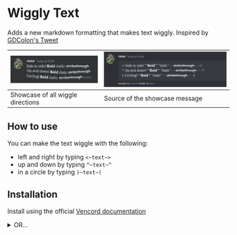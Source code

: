 # Wiggly Text

Adds a new markdown formatting that makes text wiggly. Inspired by [GDColon's Tweet](https://x.com/TheRealGDColon/status/1811953446330777683)

| ![Showcase of all wiggle directions](./previews/message.gif) | ![Source of the showcase message](./previews/source.png) |
| ------------------------------------------------------------ | -------------------------------------------------------- |
| Showcase of all wiggle directions                            | Source of the showcase message                           |

## How to use

You can make the text wiggle with the following:

- left and right by typing `<~text~>`
- up and down by typing `^~text~^`
- in a circle by typing `)~text~(`

## Installation

Install using the official [Vencord documentation](https://docs.vencord.dev/installing/custom-plugins/)

<details>
  <summary>OR...</summary>
  
  Use [Equicord](https://github.com/Equicord), a fork of Vencord, which has the plugin built-in!
</details>
